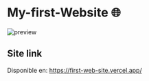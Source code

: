 # My-first-Website 🌐

![preview](https://user-images.githubusercontent.com/37419848/136623778-9aaeabaf-9dbd-4ddd-9221-911ab93b2be8.png)

Site link
------------------------------------------------------------------------------------------------

Disponible en: https://first-web-site.vercel.app/

